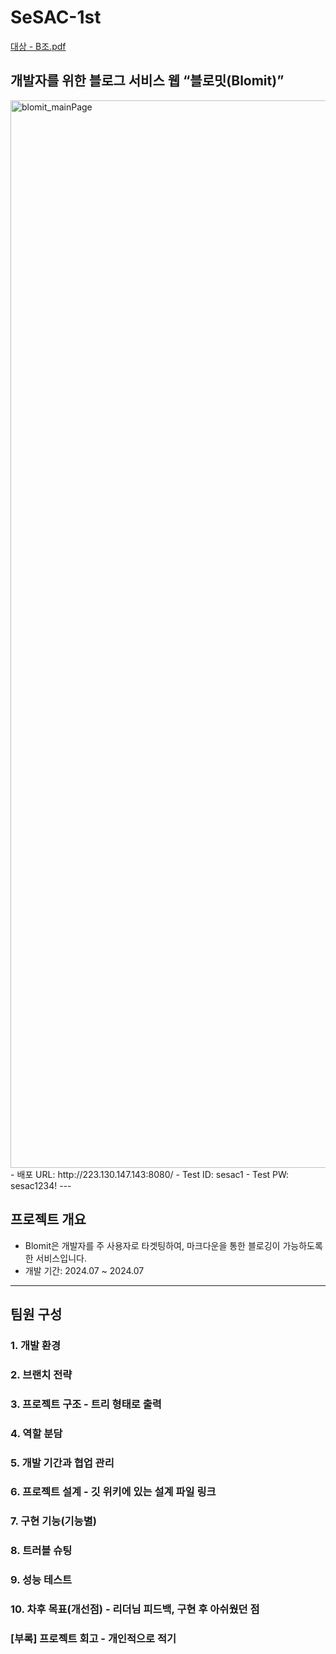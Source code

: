 # SeSAC-1st

[대상 - B조.pdf](https://github.com/user-attachments/files/16372912/-.B.pdf)

## 개발자를 위한 블로그 서비스 웹 “블로밋(Blomit)”
<img width="1708" alt="blomit_mainPage" src="https://github.com/user-attachments/assets/23a22ff0-3e0a-433e-9445-cb2b156db8bb">
- 배포 URL: http://223.130.147.143:8080/
- Test ID: sesac1
- Test PW: sesac1234!
---

## 프로젝트 개요
- Blomit은 개발자를 주 사용자로 타겟팅하여, 마크다운을 통한 블로깅이 가능하도록 한 서비스입니다.
- 개발 기간: 2024.07 ~ 2024.07

---
## 팀원 구성

### 1. 개발 환경 
### 2. 브랜치 전략
### 3. 프로젝트 구조 - 트리 형태로 출력
### 4. 역할 분담
### 5. 개발 기간과 협업 관리
### 6. 프로젝트 설계 - 깃 위키에 있는 설계 파일 링크
### 7. 구현 기능(기능별)
### 8. 트러블 슈팅
### 9. 성능 테스트
### 10. 차후 목표(개선점) - 리더님 피드백, 구현 후 아쉬웠던 점
### [부록] 프로젝트 회고 - 개인적으로 적기

